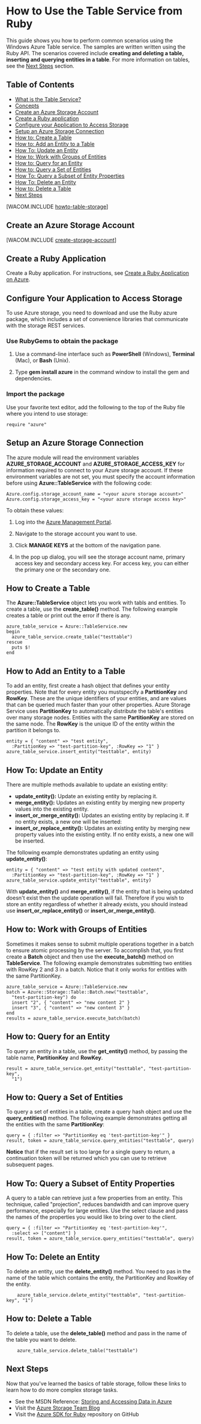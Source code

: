 <properties linkid="dev-ruby-how-to-table-services" urlDisplayName="Table Service" pageTitle="How to use table storage (Ruby) | Windows Azure" metaKeywords="Azure table storage service, Azure table service Ruby, table storage Ruby" description="Learn how to use the table storage service in Azure. Code samples are written using the Ruby API." metaCanonical="" services="storage" documentationCenter="Ruby" title="How to Use the Table Service from Ruby" authors="guayan" solutions="" manager="" editor="" />





# How to Use the Table Service from Ruby

This guide shows you how to perform common scenarios using the Windows
Azure Table service. The samples are written written using the
Ruby API. The scenarios covered include **creating and deleting a
table, inserting and querying entities in a table**. For more
information on tables, see the [Next Steps](#next-steps) section.

## Table of Contents

* [What is the Table Service?](#what-is)
* [Concepts](#concepts)
* [Create an Azure Storage Account](#create-a-windows-azure-storage-account)
* [Create a Ruby application](#create-a-ruby-application)
* [Configure your Application to Access Storage](#configure-your-application-to-access-storage)
* [Setup an Azure Storage Connection](#setup-a-windows-azure-storage-connection)
* [How to: Create a Table](#how-to-create-a-table)
* [How to: Add an Entity to a Table](#how-to-add-an-entity-to-a-table)
* [How To: Update an Entity](#how-to-update-an-entity)
* [How to: Work with Groups of Entities](#how-to-work-with-groups-of-entities)
* [How to: Query for an Entity](#how-to-query-for-an-entity)
* [How to: Query a Set of Entities](#how-to-query-a-set-of-entities)
* [How To: Query a Subset of Entity Properties](#how-to-query-a-subset-of-entity-properties)
* [How To: Delete an Entity](#how-to-delete-an-entity)
* [How to: Delete a Table](#how-to-delete-a-table)
* [Next Steps](#next-steps)

[WACOM.INCLUDE [howto-table-storage](../includes/howto-table-storage.md)]

## <a id="create-a-windows-azure-storage-account"></a>Create an Azure Storage Account

[WACOM.INCLUDE [create-storage-account](../includes/create-storage-account.md)]

## <a id="create-a-ruby-application"></a>Create a Ruby Application

Create a Ruby application. For instructions, 
see [Create a Ruby Application on Azure](/zh-cn/develop/ruby/tutorials/web-app-with-linux-vm/).

## <a id="configure-your-application-to-access-storage"></a>Configure Your Application to Access Storage

To use Azure storage, you need to download and use the Ruby azure package, 
which includes a set of convenience libraries that communicate with the storage REST services.

### Use RubyGems to obtain the package

1. Use a command-line interface such as **PowerShell** (Windows), **Terminal** (Mac), or **Bash** (Unix).

2. Type **gem install azure** in the command window to install the gem and dependencies.

### Import the package

Use your favorite text editor, add the following to the top of the Ruby file where you intend to use storage:

	require "azure"

## <a id="setup-a-windows-azure-storage-connection"></a>Setup an Azure Storage Connection

The azure module will read the environment variables **AZURE\_STORAGE\_ACCOUNT** and **AZURE\_STORAGE\_ACCESS\_KEY** 
for information required to connect to your Azure storage account. If these environment variables are not set, you must specify the account information before using **Azure::TableService** with the following code:

	Azure.config.storage_account_name = "<your azure storage account>"
	Azure.config.storage_access_key = "<your azure storage access key>"

To obtain these values:

1. Log into the [Azure Management Portal](https://manage.windowsazure.cn/).

2. Navigate to the storage account you want to use.

3. Click **MANAGE KEYS** at the bottom of the navigation pane.

4. In the pop up dialog, you will see the storage account name, primary access key and secondary access key. For access key, you can either the primary one or the secondary one.

## <a id="how-to-create-a-table"></a>How to Create a Table

The **Azure::TableService** object lets you work with tabls and entities. To create a table, use the **create\_table()** method. The following example creates a table or print out the error if there is any.

	azure_table_service = Azure::TableService.new
	begin
	  azure_table_service.create_table("testtable")
	rescue
	  puts $!
	end

## <a id="how-to-add-an-entity-to-a-table"></a>How to Add an Entity to a Table

To add an entity, first create a hash object that defines your entity properties. Note that for every entity you mustspecify a **PartitionKey** and **RowKey**. These are the unique identifiers of your entities, and are values that can be queried much faster than your other properties. Azure Storage Service uses **PartitionKey** to automatically distribute the table's entities over many storage nodes. Entities with the same **PartitionKey** are stored on the same node. The **RowKey** is the unique ID of the entity within the partition it belongs to. 

	entity = { "content" => "test entity", 
	  :PartitionKey => "test-partition-key", :RowKey => "1" }
	azure_table_service.insert_entity("testtable", entity)

## <a id="how-to-update-an-entity"></a>How To: Update an Entity

There are multiple methods available to update an existing entity:

* **update\_entity():** Update an existing entity by replacing it.
* **merge\_entity():** Updates an existing entity by merging new property values into the existing entity.
* **insert\_or\_merge\_entity():** Updates an existing entity by replacing it. If no entity exists, a new one will be inserted:
* **insert\_or\_replace\_entity():** Updates an existing entity by merging new property values into the existing entity. If no entity exists, a new one will be inserted.

The following example demonstrates updating an entity using **update\_entity()**:

	entity = { "content" => "test entity with updated content", 
	  :PartitionKey => "test-partition-key", :RowKey => "1" }
	azure_table_service.update_entity("testtable", entity)

With **update\_entity()** and **merge\_entity()**, if the entity that is being updated doesn't exist then the update operation will fail. Therefore if you wish to store an entity regardless of whether it already exists, you should instead use **insert\_or\_replace\_entity()** or **insert\_or\_merge\_entity()**.

## <a id="how-to-work-with-groups-of-entities"></a>How to: Work with Groups of Entities

Sometimes it makes sense to submit multiple operations together in a batch to ensure atomic processing by the server. To accomplish that, you first create a **Batch** object and then use the **execute\_batch()** method on **TableService**. The following example demonstrates submitting two entities with RowKey 2 and 3 in a batch. Notice that it only works for entities with the same PartitionKey.

	azure_table_service = Azure::TableService.new
	batch = Azure::Storage::Table::Batch.new("testtable", 
	  "test-partition-key") do
	  insert "2", { "content" => "new content 2" }
	  insert "3", { "content" => "new content 3" }
	end
	results = azure_table_service.execute_batch(batch)

## <a id="how-to-query-for-an-entity"></a>How to: Query for an Entity

To query an entity in a table, use the **get\_entity()** method, by passing the table name, **PartitionKey** and **RowKey**.

	result = azure_table_service.get_entity("testtable", "test-partition-key", 
	  "1")

## <a id="how-to-query-a-set-of-entities"></a>How to: Query a Set of Entities

To query a set of entities in a table, create a query hash object and use the **query\_entities()** method. The following example demonstrates getting all the entities with the same **PartitionKey**:

	query = { :filter => "PartitionKey eq 'test-partition-key'" }
	result, token = azure_table_service.query_entities("testtable", query)

**Notice** that if the result set is too large for a single query to return, a continuation token will be returned which you can use to retrieve subsequent pages.

## <a id="how-to-query-a-subset-of-entity-properties"></a>How To: Query a Subset of Entity Properties

A query to a table can retrieve just a few properties from an entity. This technique, called "projection", reduces bandwidth and can improve query performance, especially for large entities. Use the select clause and pass the names of the properties you would like to bring over to the client.

	query = { :filter => "PartitionKey eq 'test-partition-key'", 
	  :select => ["content"] }
	result, token = azure_table_service.query_entities("testtable", query)

## <a id="how-to-delete-an-entity"></a>How To: Delete an Entity

To delete an entity, use the **delete\_entity()** method. You need to pas in the name of the table which contains the entity, the PartitionKey and RowKey of the entity.

		azure_table_service.delete_entity("testtable", "test-partition-key", "1")

## <a id="how-to-delete-a-table"></a>How to: Delete a Table

To delete a table, use the **delete\_table()** method and pass in the name of the table you want to delete.

		azure_table_service.delete_table("testtable")

## <a id="next-steps"></a>Next Steps

Now that you've learned the basics of table storage, follow these links to learn how to do more complex storage tasks.

* See the MSDN Reference: [Storing and Accessing Data in Azure](http://msdn.microsoft.com/zh-cn/library/azure/gg433040.aspx)
* Visit the [Azure Storage Team Blog](http://blogs.msdn.com/b/windowsazurestorage/)
* Visit the [Azure SDK for Ruby](http://github.com/WindowsAzure/azure-sdk-for-ruby) repository on GitHub
